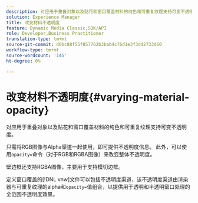 ```yaml
---
description: 对应用于重叠对象以及贴花和窗口覆盖材料的纯色和可重复纹理支持可变不透明度。
solution: Experience Manager
title: 改变材料不透明度
feature: Dynamic Media Classic,SDK/API
role: Developer,Business Practitioner
translation-type: tm+mt
source-git-commit: d0bc88f55f857762b3bab4c76d1e3f3dd2733d60
workflow-type: tm+mt
source-wordcount: '145'
ht-degree: 0%

---
```



# 改变材料不透明度{#varying-material-opacity}

对应用于重叠对象以及贴花和窗口覆盖材料的纯色和可重复纹理支持可变不透明度。

只需将RGB图像与Alpha渠道一起使用，即可提供不透明度信息。 此外，可以使用`opacity=`命令（对于RGB和RGBA图像）来改变整体不透明度。

壁边框还支持RGBA图像，主要用于支持模切边框。

定义窗口覆盖的[!DNL vnw]文件可以包括不透明度渠道，该不透明度渠道由渲染器与可重复纹理的alpha和`opacity=`值组合，以提供用于透明和半透明窗口处理的全范围不透明度效果。
